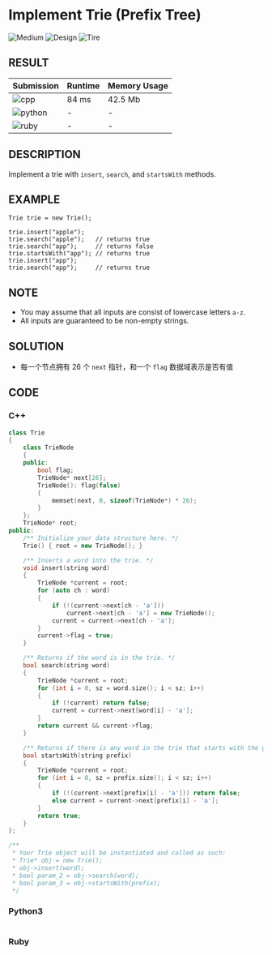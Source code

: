 # Implement Trie (Prefix Tree)

![Medium](https://img.shields.io/badge/-Medium-f0ad4e.svg) ![Design](https://img.shields.io/badge/设计-Design-007ec6.svg) ![Tire](https://img.shields.io/badge/Tire树-Tire-007ec6.svg)

## RESULT

| Submission                                                        | Runtime | Memory Usage |
| ----------------------------------------------------------------- | ------- | ------------ |
| ![cpp](https://img.shields.io/badge/leetcode208-cpp-f34b7d.svg)   | 84 ms   | 42.5 Mb      |
| ![python](https://img.shields.io/badge/leetcode208-py-3572A5.svg) | -       | -            |
| ![ruby](https://img.shields.io/badge/leetcode208-rb-701516.svg)   | -       | -            |

## DESCRIPTION

Implement a trie with `insert`, `search`, and `startsWith` methods.

## EXAMPLE

```plain
Trie trie = new Trie();

trie.insert("apple");
trie.search("apple");   // returns true
trie.search("app");     // returns false
trie.startsWith("app"); // returns true
trie.insert("app");   
trie.search("app");     // returns true
```

## NOTE

* You may assume that all inputs are consist of lowercase letters `a-z`.
* All inputs are guaranteed to be non-empty strings.

## SOLUTION

* 每一个节点拥有 26 个 `next` 指针，和一个 `flag` 数据域表示是否有值

## CODE

### C++

```cpp
class Trie
{
    class TrieNode
    {
    public:
        bool flag;
        TrieNode* next[26];
        TrieNode(): flag(false)
        {
            memset(next, 0, sizeof(TrieNode*) * 26);
        }
    };
    TrieNode* root;
public:
    /** Initialize your data structure here. */
    Trie() { root = new TrieNode(); }

    /** Inserts a word into the trie. */
    void insert(string word)
    {
        TrieNode *current = root;
        for (auto ch : word)
        {
            if (!(current->next[ch - 'a']))
                current->next[ch - 'a'] = new TrieNode();
            current = current->next[ch - 'a'];
        }
        current->flag = true;
    }

    /** Returns if the word is in the trie. */
    bool search(string word)
    {
        TrieNode *current = root;
        for (int i = 0, sz = word.size(); i < sz; i++)
        {
            if (!current) return false;
            current = current->next[word[i] - 'a'];
        }
        return current && current->flag;
    }

    /** Returns if there is any word in the trie that starts with the given prefix. */
    bool startsWith(string prefix)
    {
        TrieNode *current = root;
        for (int i = 0, sz = prefix.size(); i < sz; i++)
        {
            if (!(current->next[prefix[i] - 'a'])) return false;
            else current = current->next[prefix[i] - 'a'];
        }
        return true;
    }
};

/**
 * Your Trie object will be instantiated and called as such:
 * Trie* obj = new Trie();
 * obj->insert(word);
 * bool param_2 = obj->search(word);
 * bool param_3 = obj->startsWith(prefix);
 */
```

### Python3

```python
```

### Ruby

```ruby
```
